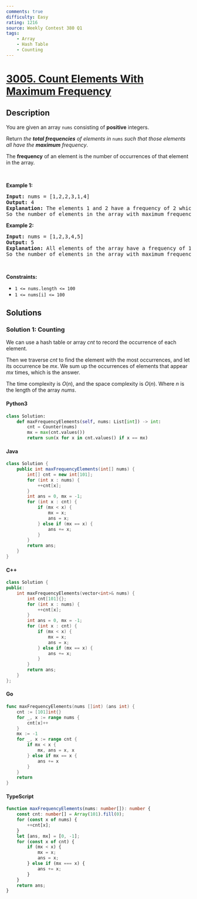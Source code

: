 ```yaml
---
comments: true
difficulty: Easy
rating: 1216
source: Weekly Contest 380 Q1
tags:
    - Array
    - Hash Table
    - Counting
---
```


<!-- problem:start -->

# [3005. Count Elements With Maximum Frequency](https://leetcode.com/problems/count-elements-with-maximum-frequency)

## Description

<!-- description:start -->

<p>You are given an array <code>nums</code> consisting of <strong>positive</strong> integers.</p>

<p>Return <em>the <strong>total frequencies</strong> of elements in</em><em> </em><code>nums</code>&nbsp;<em>such that those elements all have the <strong>maximum</strong> frequency</em>.</p>

<p>The <strong>frequency</strong> of an element is the number of occurrences of that element in the array.</p>

<p>&nbsp;</p>
<p><strong class="example">Example 1:</strong></p>

<pre>
<strong>Input:</strong> nums = [1,2,2,3,1,4]
<strong>Output:</strong> 4
<strong>Explanation:</strong> The elements 1 and 2 have a frequency of 2 which is the maximum frequency in the array.
So the number of elements in the array with maximum frequency is 4.
</pre>

<p><strong class="example">Example 2:</strong></p>

<pre>
<strong>Input:</strong> nums = [1,2,3,4,5]
<strong>Output:</strong> 5
<strong>Explanation:</strong> All elements of the array have a frequency of 1 which is the maximum.
So the number of elements in the array with maximum frequency is 5.
</pre>

<p>&nbsp;</p>
<p><strong>Constraints:</strong></p>

<ul>
	<li><code>1 &lt;= nums.length &lt;= 100</code></li>
	<li><code>1 &lt;= nums[i] &lt;= 100</code></li>
</ul>

<!-- description:end -->

## Solutions

<!-- solution:start -->

### Solution 1: Counting

We can use a hash table or array $cnt$ to record the occurrence of each element.

Then we traverse $cnt$ to find the element with the most occurrences, and let its occurrence be $mx$. We sum up the occurrences of elements that appear $mx$ times, which is the answer.

The time complexity is $O(n)$, and the space complexity is $O(n)$. Where $n$ is the length of the array $nums$.

<!-- tabs:start -->

#### Python3

```python
class Solution:
    def maxFrequencyElements(self, nums: List[int]) -> int:
        cnt = Counter(nums)
        mx = max(cnt.values())
        return sum(x for x in cnt.values() if x == mx)
```

#### Java

```java
class Solution {
    public int maxFrequencyElements(int[] nums) {
        int[] cnt = new int[101];
        for (int x : nums) {
            ++cnt[x];
        }
        int ans = 0, mx = -1;
        for (int x : cnt) {
            if (mx < x) {
                mx = x;
                ans = x;
            } else if (mx == x) {
                ans += x;
            }
        }
        return ans;
    }
}
```

#### C++

```cpp
class Solution {
public:
    int maxFrequencyElements(vector<int>& nums) {
        int cnt[101]{};
        for (int x : nums) {
            ++cnt[x];
        }
        int ans = 0, mx = -1;
        for (int x : cnt) {
            if (mx < x) {
                mx = x;
                ans = x;
            } else if (mx == x) {
                ans += x;
            }
        }
        return ans;
    }
};
```

#### Go

```go
func maxFrequencyElements(nums []int) (ans int) {
	cnt := [101]int{}
	for _, x := range nums {
		cnt[x]++
	}
	mx := -1
	for _, x := range cnt {
		if mx < x {
			mx, ans = x, x
		} else if mx == x {
			ans += x
		}
	}
	return
}
```

#### TypeScript

```ts
function maxFrequencyElements(nums: number[]): number {
    const cnt: number[] = Array(101).fill(0);
    for (const x of nums) {
        ++cnt[x];
    }
    let [ans, mx] = [0, -1];
    for (const x of cnt) {
        if (mx < x) {
            mx = x;
            ans = x;
        } else if (mx === x) {
            ans += x;
        }
    }
    return ans;
}
```

<!-- tabs:end -->

<!-- solution:end -->

<!-- problem:end -->
